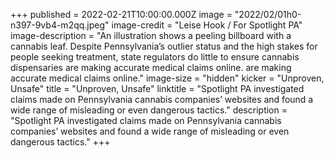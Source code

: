 +++
published = 2022-02-21T10:00:00.000Z
image = "2022/02/01h0-n397-9vb4-m2qq.jpeg"
image-credit = "Leise Hook / For Spotlight PA"
image-description = "An illustration shows a peeling billboard with a cannabis leaf. Despite Pennsylvania’s outlier status and the high stakes for people seeking treatment, state regulators do little to ensure cannabis dispensaries are making accurate medical claims online. are making accurate medical claims online."
image-size = "hidden"
kicker = "Unproven, Unsafe"
title = "Unproven, Unsafe"
linktitle = "Spotlight PA investigated claims made on Pennsylvania cannabis companies’ websites and found a wide range of misleading or even dangerous tactics."
description = "Spotlight PA investigated claims made on Pennsylvania cannabis companies’ websites and found a wide range of misleading or even dangerous tactics."
+++
